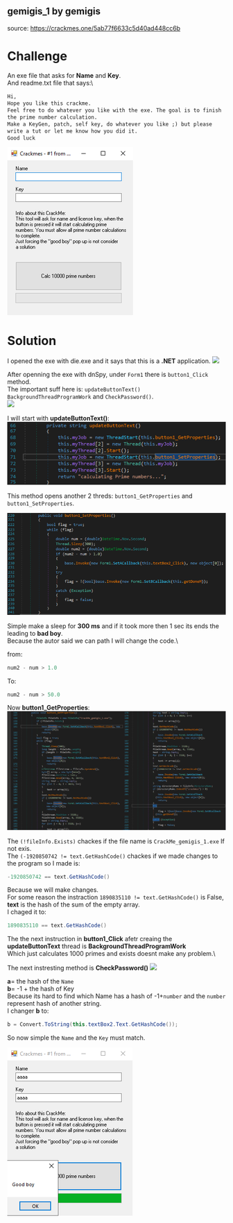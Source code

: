 ## gemigis_1 by gemigis
source: https://crackmes.one/5ab77f6633c5d40ad448cc6b

# Challenge

An exe file that asks for __Name__ and __Key__.\
And readme.txt file that says:\
```
Hi,
Hope you like this crackme.
Feel free to do whatever you like with the exe. The goal is to finish the prime number calculation.
Make a KeyGen, patch, self key, do whatever you like ;) but please write a tut or let me know how you did it.
Good luck
```

![](The_exe.png)

# Solution

I opened the exe with die.exe and it says that this is a __.NET__ application.
![](die.png)

After openning the exe with dnSpy, under `Form1` there is `button1_Click` method.\
The important suff here is: `updateButtonText()` `BackgroundThreadProgramWork` and `CheckPassword()`.\
![](`button1_Click.png`)



I will start with __updateButtonText()__:
![](updateButtonText.png)

This method opens another 2 threds: `button1_GetProperties` and `button1_SetProperties`.

![](button1_SetProperties.png)

Simple make a sleep for __300 ms__ and if it took more then 1 sec its ends the leading to __bad boy__.\
Because the autor said we can path I will change the code.\

from:
```C# 
num2 - num > 1.0
```
To:
```C# 
num2 - num > 50.0
```

Now __button1_GetProperties__:\
![](button1_GetProperties.png)

The `(!fileInfo.Exists)` chackes if the file name is `CrackMe_gemigis_1.exe` If not exis.\
The `(-1920850742 != text.GetHashCode()` chackes if we made changes to the program so I made is:

```C#
-1920850742 == text.GetHashCode()
```
Because we will make changes.\
For some reason the instraction `1890835110 != text.GetHashCode()` is False, __text__ is the hash of the sum of the empty array.\
I chaged it to:
```C#
1890835110 == text.GetHashCode()
```
The the next instruction in __button1_Click__ afetr creaing the __updateButtonText__ thread is __BackgroundThreadProgramWork__\
Which just calculates 1000 primes and exists doesnt make any problem.\

The next instresting method is __CheckPassword()__
![](`CheckPassword.png`)

__a__= the hash of the `Name` \
__b__= -1 + the hash of Key  \
Because its hard to find which Name has a hash of -1+`number` and the `number` represent hash of another string.\
I changer __b__ to:
```C#
b = Convert.ToString(this.textBox2.Text.GetHashCode());
```
So now simple the `Name` and the `Key` must match.

![](Solution.png)

